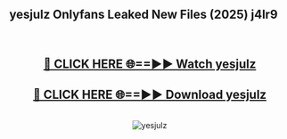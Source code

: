 <h2>yesjulz Onlyfans Leaked New Files (2025) j4lr9</h2>
<br>
<div align="center">
<h2><a href="https://mediafiles.top/yesjulz&ref=git" rel="nofollow">🔴 CLICK HERE 🌐==►► Watch yesjulz</a></h2>
<h2><a href="https://mediafiles.top/yesjulz&ref=git" rel="nofollow">🔴 CLICK HERE 🌐==►► Download yesjulz</a></h2>
<br>
<a href="https://mediafiles.top/yesjulz&ref=git" rel="nofollow" data-target="animated-image.originalLink"><img src="https://i.ibb.co.com/xMMVF88/686577567.gif" alt="yesjulz" style="max-width: 100%; display: inline-block;" data-target="animated-image.originalImage"></a>
</div>
<br>
<br>